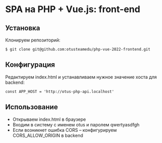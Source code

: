 # SPA на PHP + Vue.js: front-end

## Установка

Клонируем репозиторий:

```
$ git clone git@github.com:otusteamedu/php-vue-2022-frontend.git
```

## Конфигурация

Редактируем index.html и устанавливаем нужное значение хоста для backend:

```
const APP_HOST = 'http://otus-php-api.localhost'
```

## Использование

- Открываем index.html в браузере
- Входим в систему с именем otus и паролем qwertyasdfgh
- Если возникнет ошибка CORS – конфигурируем CORS_ALLOW_ORIGIN в backend
